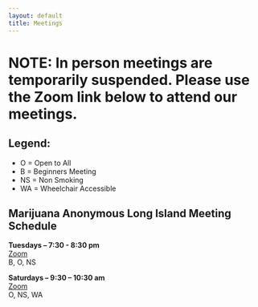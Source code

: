 ```yaml
---
layout: default
title: Meetings
---
```


# NOTE: In person meetings are temporarily suspended. Please use the Zoom link below to attend our meetings.

## **Legend:**
* O = Open to All
* B = Beginners Meeting
* NS = Non Smoking
* WA = Wheelchair Accessible

## **Marijuana Anonymous Long Island Meeting Schedule**

**Tuesdays – 7:30 - 8:30 pm**  
[Zoom](https://zoom.us/j/319248250?pwd=ZC9xcGRyOUhHZTJjWlNpRXdnN1grZz09&fbclid=IwAR1OCcxTWEekBxW-koN-KfHKAIBzfdj-AFZ8dFpzh0x4Kw9oymUYYP2sOjo)  
B, O, NS  

**Saturdays – 9:30 – 10:30 am**  
[Zoom](https://zoom.us/j/319248250?pwd=ZC9xcGRyOUhHZTJjWlNpRXdnN1grZz09&fbclid=IwAR1OCcxTWEekBxW-koN-KfHKAIBzfdj-AFZ8dFpzh0x4Kw9oymUYYP2sOjo)  
O, NS, WA